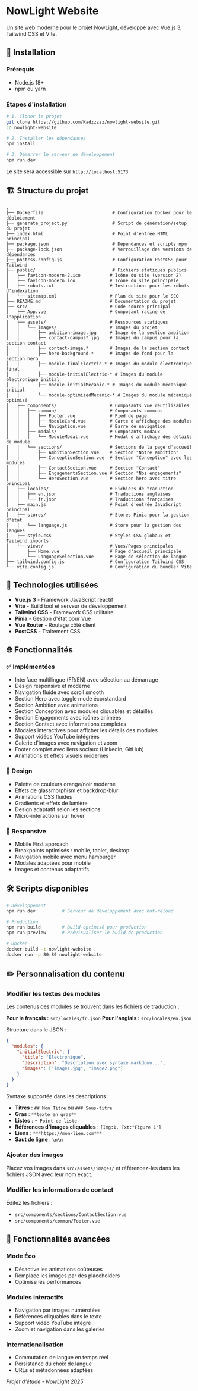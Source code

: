 # NowLight Website

Un site web moderne pour le projet NowLight, développé avec Vue.js 3, Tailwind CSS et Vite.

## 🚀 Installation

### Prérequis
- Node.js 18+ 
- npm ou yarn

### Étapes d'installation

```bash
# 1. Cloner le projet
git clone https://github.com/Kadzzzzz/nowlight-website.git
cd nowlight-website

# 2. Installer les dépendances
npm install

# 3. Démarrer le serveur de développement
npm run dev
```

Le site sera accessible sur `http://localhost:5173`

## 🏗️ Structure du projet

```
.
├── Dockerfile                          # Configuration Docker pour le déploiement
├── generate_project.py                 # Script de génération/setup du projet
├── index.html                          # Point d'entrée HTML principal
├── package.json                        # Dépendances et scripts npm
├── package-lock.json                   # Verrouillage des versions de dépendances
├── postcss.config.js                   # Configuration PostCSS pour Tailwind
├── public/                             # Fichiers statiques publics
│   ├── favicon-modern-2.ico           # Icône du site (version 2)
│   ├── favicon-modern.ico             # Icône du site principale
│   ├── robots.txt                     # Instructions pour les robots d'indexation
│   └── sitemap.xml                    # Plan du site pour le SEO
├── README.md                          # Documentation du projet
├── src/                               # Code source principal
│   ├── App.vue                        # Composant racine de l'application
│   ├── assets/                        # Ressources statiques
│   │   └── images/                    # Images du projet
│   │       ├── ambition-image.jpg     # Image de la section ambition
│   │       ├── contact-campus*.jpg    # Images du campus pour la section contact
│   │       ├── contact-image.*        # Images de la section contact
│   │       ├── hero-background.*      # Images de fond pour la section hero
│   │       ├── module-finalElectric-* # Images du module électronique final
│   │       ├── module-initialElectric-* # Images du module électronique initial
│   │       ├── module-initialMecanic-* # Images du module mécanique initial
│   │       └── module-optimizedMecanic-* # Images du module mécanique optimisé
│   ├── components/                    # Composants Vue réutilisables
│   │   ├── common/                    # Composants communs
│   │   │   ├── Footer.vue             # Pied de page
│   │   │   ├── ModuleCard.vue         # Carte d'affichage des modules
│   │   │   └── Navigation.vue         # Barre de navigation
│   │   ├── modals/                    # Composants modaux
│   │   │   └── ModuleModal.vue        # Modal d'affichage des détails de module
│   │   └── sections/                  # Sections de la page d'accueil
│   │       ├── AmbitionSection.vue    # Section "Notre ambition"
│   │       ├── ConceptionSection.vue  # Section "Conception" avec les modules
│   │       ├── ContactSection.vue     # Section "Contact"
│   │       ├── EngagementsSection.vue # Section "Nos engagements"
│   │       └── HeroSection.vue        # Section hero avec titre principal
│   ├── locales/                       # Fichiers de traduction
│   │   ├── en.json                    # Traductions anglaises
│   │   └── fr.json                    # Traductions françaises
│   ├── main.js                        # Point d'entrée JavaScript principal
│   ├── stores/                        # Stores Pinia pour la gestion d'état
│   │   └── language.js                # Store pour la gestion des langues
│   ├── style.css                      # Styles CSS globaux et Tailwind imports
│   └── views/                         # Vues/Pages principales
│       ├── Home.vue                   # Page d'accueil principale
│       └── LanguageSelection.vue      # Page de sélection de langue
├── tailwind.config.js                 # Configuration Tailwind CSS
└── vite.config.js                     # Configuration du bundler Vite
```

## 🔧 Technologies utilisées

- **Vue.js 3** - Framework JavaScript réactif
- **Vite** - Build tool et serveur de développement
- **Tailwind CSS** - Framework CSS utilitaire
- **Pinia** - Gestion d'état pour Vue
- **Vue Router** - Routage côté client
- **PostCSS** - Traitement CSS

## 🌐 Fonctionnalités

### ✅ Implémentées
- Interface multilingue (FR/EN) avec sélection au démarrage
- Design responsive et moderne
- Navigation fluide avec scroll smooth
- Section Hero avec toggle mode éco/standard
- Section Ambition avec animations
- Section Conception avec modules cliquables et détaillés
- Section Engagements avec icônes animées
- Section Contact avec informations complètes
- Modales interactives pour afficher les détails des modules
- Support vidéos YouTube intégrées
- Galerie d'images avec navigation et zoom
- Footer complet avec liens sociaux (LinkedIn, GitHub)
- Animations et effets visuels modernes

### 🎨 Design
- Palette de couleurs orange/noir moderne
- Effets de glassmorphism et backdrop-blur
- Animations CSS fluides
- Gradients et effets de lumière
- Design adaptatif selon les sections
- Micro-interactions sur hover

### 📱 Responsive
- Mobile First approach
- Breakpoints optimisés : mobile, tablet, desktop
- Navigation mobile avec menu hamburger
- Modales adaptées pour mobile
- Images et contenus adaptatifs

## 🛠️ Scripts disponibles

```bash
# Développement
npm run dev          # Serveur de développement avec hot-reload

# Production
npm run build        # Build optimisé pour production
npm run preview      # Prévisualiser le build de production

# Docker
docker build -t nowlight-website .
docker run -p 80:80 nowlight-website
```

## ✏️ Personnalisation du contenu

### Modifier les textes des modules
Les contenus des modules se trouvent dans les fichiers de traduction :

**Pour le français :** `src/locales/fr.json`
**Pour l'anglais :** `src/locales/en.json`

Structure dans le JSON :
```json
{
  "modules": {
    "initialElectric": {
      "title": "Électronique",
      "description": "Description avec syntaxe markdown...",
      "images": ["image1.jpg", "image2.png"]
    }
  }
}
```

Syntaxe supportée dans les descriptions :
- **Titres** : `## Mon Titre` ou `### Sous-titre`
- **Gras** : `**texte en gras**`
- **Listes** : `• Point de liste`
- **Références d'images cliquables** : `[Img:1, Txt:"Figure 1"]`
- **Liens** : `***https://mon-lien.com***`
- **Saut de ligne** : `\n\n`

### Ajouter des images
Placez vos images dans `src/assets/images/` et référencez-les dans les fichiers JSON avec leur nom exact.

### Modifier les informations de contact
Éditez les fichiers :
- `src/components/sections/ContactSection.vue`
- `src/components/common/Footer.vue`

## 🎯 Fonctionnalités avancées

### Mode Éco
- Désactive les animations coûteuses
- Remplace les images par des placeholders
- Optimise les performances

### Modules interactifs
- Navigation par images numérotées
- Références cliquables dans le texte
- Support vidéo YouTube intégré
- Zoom et navigation dans les galeries

### Internationalisation
- Commutation de langue en temps réel
- Persistance du choix de langue
- URLs et métadonnées adaptées

*Projet d'étude - NowLight 2025*
